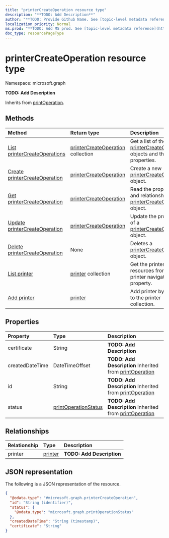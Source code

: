 ```yaml
---
title: "printerCreateOperation resource type"
description: "**TODO: Add Description**"
author: "**TODO: Provide Github Name. See [topic-level metadata reference](https://msgo.azurewebsites.net/add/document/guidelines/metadata.html#topic-level-metadata)**"
localization_priority: Normal
ms.prod: "**TODO: Add MS prod. See [topic-level metadata reference](https://msgo.azurewebsites.net/add/document/guidelines/metadata.html#topic-level-metadata)**"
doc_type: resourcePageType
---
```


# printerCreateOperation resource type

Namespace: microsoft.graph

**TODO: Add Description**


Inherits from [printOperation](../resources/printoperation.md).

## Methods
|Method|Return type|Description|
|:---|:---|:---|
|[List printerCreateOperations](../api/printercreateoperation-list.md)|[printerCreateOperation](../resources/printercreateoperation.md) collection|Get a list of the [printerCreateOperation](../resources/printercreateoperation.md) objects and their properties.|
|[Create printerCreateOperation](../api/printercreateoperation-create.md)|[printerCreateOperation](../resources/printercreateoperation.md)|Create a new [printerCreateOperation](../resources/printercreateoperation.md) object.|
|[Get printerCreateOperation](../api/printercreateoperation-get.md)|[printerCreateOperation](../resources/printercreateoperation.md)|Read the properties and relationships of a [printerCreateOperation](../resources/printercreateoperation.md) object.|
|[Update printerCreateOperation](../api/printercreateoperation-update.md)|[printerCreateOperation](../resources/printercreateoperation.md)|Update the properties of a [printerCreateOperation](../resources/printercreateoperation.md) object.|
|[Delete printerCreateOperation](../api/printercreateoperation-delete.md)|None|Deletes a [printerCreateOperation](../resources/printercreateoperation.md) object.|
|[List printer](../api/printercreateoperation-list-printer.md)|[printer](../resources/printer.md) collection|Get the printer resources from the printer navigation property.|
|[Add printer](../api/printercreateoperation-post-printer.md)|[printer](../resources/printer.md)|Add printer by posting to the printer collection.|

## Properties
|Property|Type|Description|
|:---|:---|:---|
|certificate|String|**TODO: Add Description**|
|createdDateTime|DateTimeOffset|**TODO: Add Description** Inherited from [printOperation](../resources/printoperation.md)|
|id|String|**TODO: Add Description** Inherited from [printOperation](../resources/printoperation.md)|
|status|[printOperationStatus](../resources/printoperationstatus.md)|**TODO: Add Description** Inherited from [printOperation](../resources/printoperation.md)|

## Relationships
|Relationship|Type|Description|
|:---|:---|:---|
|printer|[printer](../resources/printer.md)|**TODO: Add Description**|

## JSON representation
The following is a JSON representation of the resource.
<!-- {
  "blockType": "resource",
  "keyProperty": "id",
  "@odata.type": "microsoft.graph.printerCreateOperation",
  "baseType": "microsoft.graph.printOperation",
  "openType": false
}
-->
``` json
{
  "@odata.type": "#microsoft.graph.printerCreateOperation",
  "id": "String (identifier)",
  "status": {
    "@odata.type": "microsoft.graph.printOperationStatus"
  },
  "createdDateTime": "String (timestamp)",
  "certificate": "String"
}
```

